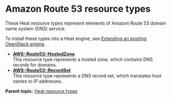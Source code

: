 # Amazon Route 53 resource types

These Heat resource types represent elements of Amazon Route 53 domain name system \(DNS\) service.

To install these types into a Heat engine, see [Extending an existing OpenStack engine](../../com.ibm.udeploy.install.doc/topics/extending_an_engine_for_openstack.md).

-   **[AWS::Route53::HostedZone](../../com.ibm.edt.heat.reference.doc/topics/res_ibm_route53_hostedzone.md)**  
This resource type represents a hosted zone, which contains DNS records for domains.
-   **[AWS::Route53::RecordSet](../../com.ibm.edt.heat.reference.doc/topics/res_ibm_route53_recordset.md)**  
This resource type represents a DNS record set, which translates host names to IP addresses.

**Parent topic:** [Heat resource types](../../com.ibm.edt.heat.reference.doc/topics/ref_heat_types_ov.md)

